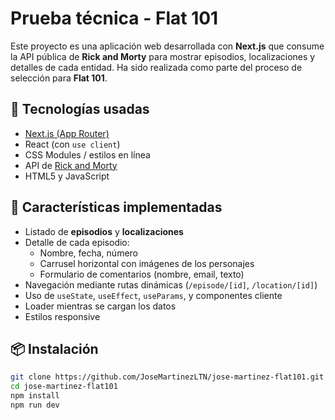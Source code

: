 # Prueba técnica - Flat 101

Este proyecto es una aplicación web desarrollada con **Next.js** que consume la API pública de **Rick and Morty** para mostrar episodios, localizaciones y detalles de cada entidad. Ha sido realizada como parte del proceso de selección para **Flat 101**.

## 🔧 Tecnologías usadas

- [Next.js (App Router)](https://nextjs.org/)
- React (con `use client`)
- CSS Modules / estilos en línea
- API de [Rick and Morty](https://rickandmortyapi.com/)
- HTML5 y JavaScript

## 🚀 Características implementadas

- Listado de **episodios** y **localizaciones**
- Detalle de cada episodio:
  - Nombre, fecha, número
  - Carrusel horizontal con imágenes de los personajes
  - Formulario de comentarios (nombre, email, texto)
- Navegación mediante rutas dinámicas (`/episode/[id]`, `/location/[id]`)
- Uso de `useState`, `useEffect`, `useParams`, y componentes cliente
- Loader mientras se cargan los datos
- Estilos responsive

## 📦 Instalación

```bash
git clone https://github.com/JoseMartinezLTN/jose-martinez-flat101.git
cd jose-martinez-flat101
npm install
npm run dev
```
